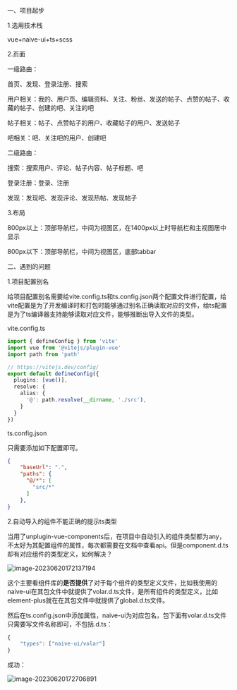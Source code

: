 一、项目起步

1.选用技术栈

vue+naive-ui+ts+scss

2.页面

一级路由：

首页、发现、登录注册、搜索

用户相关：我的、用户页、编辑资料、关注、粉丝、发送的帖子、点赞的帖子、收藏的帖子、创建的吧、关注的吧

帖子相关：帖子、点赞帖子的用户、收藏帖子的用户、发送帖子

吧相关：吧、关注吧的用户、创建吧

二级路由：

搜索：搜索用户、评论、帖子内容、帖子标题、吧

登录注册：登录、注册

发现：发现吧、发现评论、发现热帖、发现帖子

3.布局

800px以上：顶部导航栏，中间为视图区，在1400px以上时导航栏和主视图居中显示

800px以下：顶部导航栏，中间为视图区，底部tabbar

二、遇到的问题

1.项目配置别名

给项目配置别名需要给vite.config.ts和ts.config.json两个配置文件进行配置，给vite配置是为了开发编译时和打包时能够通过别名正确读取对应的文件，给ts配置是为了ts编译器支持能够读取对应文件，能够推断出导入文件的类型。

vite.config.ts

```ts
import { defineConfig } from 'vite'
import vue from '@vitejs/plugin-vue'
import path from 'path'

// https://vitejs.dev/config/
export default defineConfig({
  plugins: [vue()],
  resolve: {
    alias: {
      '@': path.resolve(__dirname, './src'),
    }
  }
})
```

ts.config.json

只需要添加如下配置即可。

```json
{
    "baseUrl": ".",
    "paths": {
      "@/*": [
        "src/*"
      ]
    },
}
```

2.自动导入的组件不能正确的提示ts类型

​	当用了unplugin-vue-components后，在项目中自动引入的组件类型都为any，不太好为其配置组件的属性，每次都需要在文档中查看api。但是component.d.ts却有对应组件的类型定义，如何解决？

![image-20230620172137194](D:\program_ym\tie-ba\static\image-20230620172137194.png)

这个主要看组件库的**是否提供**了对于每个组件的类型定义文件，比如我使用的naive-ui在其包文件中就提供了volar.d.ts文件，是所有组件的类型定义，比如element-plus就在在其包文件中就提供了global.d.ts文件。

然后在ts.config.json中添加属性，naive-ui为对应包名，包下面有volar.d.ts文件只需要写文件名称即可，不包括.d.ts：

```ts
{
    "types": ["naive-ui/volar"]
}
```

成功：

![image-20230620172706891](D:\program_ym\tie-ba\static\image-20230620172706891.png)